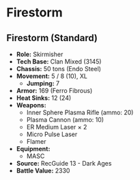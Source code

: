 # Firestorm
## Firestorm (Standard)
- **Role:** Skirmisher
- **Tech Base:** Clan Mixed (3145)
- **Chassis:** 50 tons (Endo Steel)
- **Movement:** 5 / 8 (10), XL
  - **Jumping:** 7
- **Armor:** 169 (Ferro Fibrous)
- **Heat Sinks:** 12 (24)
- **Weapons:**
  - Inner Sphere Plasma Rifle (ammo: 20)
  - Plasma Cannon (ammo: 10)
  - ER Medium Laser × 2
  - Micro Pulse Laser
  - Flamer
- **Equipment:**
  - MASC
- **Source:** RecGuide 13 - Dark Ages
- **Battle Value:** 2330

